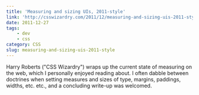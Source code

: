```yaml
---
title: 'Measuring and sizing UIs, 2011-style'
link: 'http://csswizardry.com/2011/12/measuring-and-sizing-uis-2011-style/'
date: 2011-12-27
tags:
    - dev
    - css
category: CSS
slug: measuring-and-sizing-uis-2011-style
---
```


Harry Roberts ("CSS Wizardry") wraps up the current state of measuring on the web, which I
personally enjoyed reading about. I often dabble between doctrines when setting measures and sizes
of type, margins, paddings, widths, etc. etc., and a concluding write-up was welcomed.
